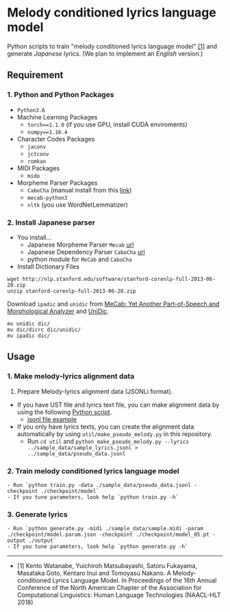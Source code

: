 # Melody conditioned lyrics language model
Python scripts to train "melody conditioned lyrics language model" [[1]](#1) and generate *Japanese* lyrics. (We plan to implement an *English* version.)

## Requirement
### 1. Python and Python Packages
- `Python3.6`  
-  Machine Learning Packages
    - `torch==1.1.0` (if you use GPU, install CUDA enviroments)
    - `numpy==1.16.4`
-  Character Codes Packages
    - `jaconv`
    - `jctconv`
    - `romkan`
-  MIDI Packages
    - `mido`
-  Morpheme Parser Packages
    - `CaboCha` (manual install from this [link](https://taku910.github.io/cabocha/))
    - `mecab-python3`
    - `nltk` (you use WordNetLemmatizer)

### 2. Install Japanese parser
- You install... 
    - Japanese Morpheme Parser `Mecab` [url](https://taku910.github.io/mecab/)
    - Japanese Dependency Parser `CaboCha` [url](https://taku910.github.io/cabocha/)
    - python module for `MeCab` and `CaboCha`  
- Install Dictionary Files
```shell
wget http://nlp.stanford.edu/software/stanford-corenlp-full-2013-06-20.zip 
unzip stanford-corenlp-full-2013-06-20.zip
```
Download `ipadic` and `unidic` from [MeCab: Yet Another Part-of-Speech and Morphological Analyzer](http://taku910.github.io/mecab/) and [UniDic](http://unidic.ninjal.ac.jp/download).  
```shell
mv unidic dic/
mv dic/dicrc dic/unidic/
mv ipadic dic/
```

## Usage
### 1. Make melody-lyrics alignment data
1. Prepare Melody-lyrics alignment data (JSONLi format).  
- If you have UST file and lyrics text file, you can make alignment data by using the following [Python script](https://github.com/KentoW/melody-lyrics).
    - [jsonl file example](https://raw.githubusercontent.com/KentoW/melody-lyrics/master/src/data.jsonl)
- If you only have lyrics texts, you can create the alignment data automatically by using `util/make_pseudo_melody.py` in this repository.
    - Run `cd util` and `python make_pseudo_melody.py --lyrics ../sample_data/sample_lyrics.jsonl > ../sample_data/pseudo_data.jsonl`

### 2. Train melody conditioned lyrics language model
    - Run `python train.py -data ./sample_data/pseudo_data.jsonl -checkpoint ./checkpoint/model`
    - If you tune parameters, look help `python train.py -h`

### 3. Generate lyrics
    - Run `python generate.py -midi ./sample_data/sample.midi -param ./checkpoint/model.param.json -checkpoint ./checkpoint/model_05.pt -output ./output`
    - If you tune parameters, look help `python generate.py -h`

---

- <i id=1></i>[1] Kento Watanabe, Yuichiroh Matsubayashi, Satoru Fukayama, Masataka Goto, Kentaro Inui and Tomoyasu Nakano. A Melody-conditioned Lyrics Language Model. 
    In Proceedings of the 16th Annual Conference of the North American Chapter of the Association for Computational Linguistics: Human Language Technologies (NAACL-HLT 2018)

